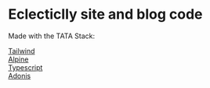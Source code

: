 # Eclecticlly site and blog code

Made with the TATA Stack:

[Tailwind](https://tailwindcss.com/)<br>
[Alpine](https://github.com/alpinejs)<br>
[Typescript](https://www.typescriptlang.org/)<br>
[Adonis](https://preview.adonisjs.com/)<br>

